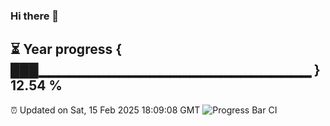 ### Hi there 👋
⏳ Year progress { ███▁▁▁▁▁▁▁▁▁▁▁▁▁▁▁▁▁▁▁▁▁▁▁▁▁▁▁ } 12.54 %
---
⏰ Updated on Sat, 15 Feb 2025 18:09:08 GMT
![Progress Bar CI](https://github.com/Moyi321/Moyi321/workflows/Progress%20Bar%20CI/badge.svg)
